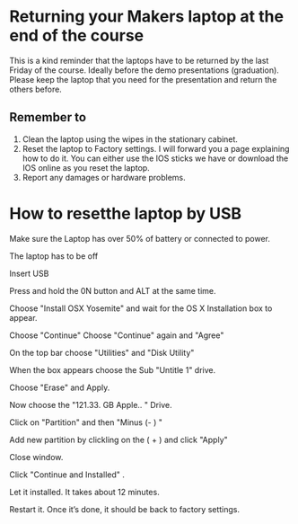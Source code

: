 # Returning your Makers laptop at the end of the course

This is a kind reminder that the laptops have to be returned by the last Friday of the course.  Ideally before the demo presentations (graduation). Please keep the laptop that you need for the presentation and return the others before.

## Remember to

1. Clean the laptop using the wipes in the stationary cabinet.
2. Reset the laptop to Factory settings. I will forward you a page explaining how to do it. You can either use the IOS sticks we have or download the IOS online as you reset the laptop.
3. Report any damages or hardware problems.


# How to resetthe laptop by USB 

Make sure the Laptop has over 50% of battery or connected to power. 

The laptop has to be off

Insert USB 

Press and hold the 0N button and ALT at the same time.

Choose "Install OSX Yosemite"  and wait for the OS X Installation box to appear. 

Choose "Continue" 
Choose "Continue" again and "Agree" 

On the top bar choose "Utilities" and "Disk Utility" 

When the box appears choose the  Sub "Untitle 1" drive. 

Choose "Erase" and Apply. 

Now choose the "121.33. GB Apple.. " Drive. 

Click on "Partition" and then  "Minus (- ) " 

Add new partition by clickling on the  ( + ) and click "Apply" 

Close window. 

Click "Continue and Installed" . 

Let it installed. It takes about 12 minutes. 

Restart it. Once it’s done, it should be back to factory settings. 
 
